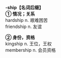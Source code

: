 **-ship【名词后缀】**   
**① 情况；关系**  
hardship n. 艰难困苦  
friendship n. 友谊  

**② 身份，资格**  
kingship n. 王位，王权  
membership n. 会员资格  